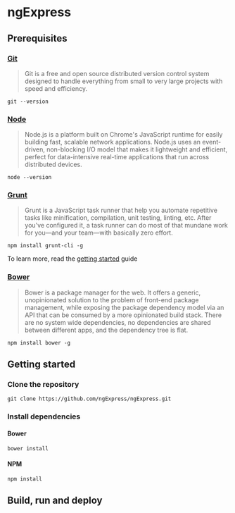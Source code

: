ngExpress
=========

## Prerequisites

### [Git](http://git-scm.com/)

> Git is a free and open source distributed version control system designed to handle everything from small to very large projects with speed and efficiency.

```
git --version
```

### [Node](http://nodejs.org/)

> Node.js is a platform built on Chrome's JavaScript runtime for easily building fast, scalable network applications. Node.js uses an event-driven, non-blocking I/O model that makes it lightweight and efficient, perfect for data-intensive real-time applications that run across distributed devices.

```
node --version
```

### [Grunt](http://gruntjs.com/)

> Grunt is a JavaScript task runner that help you automate repetitive tasks like minification, compilation, unit testing, linting, etc. After you've configured it, a task runner can do most of that mundane work for you—and your team—with basically zero effort.

```
npm install grunt-cli -g
```

To learn more, read the [getting started](http://gruntjs.com/getting-started) guide

### [Bower](http://bower.io/)

> Bower is a package manager for the web. It offers a generic, unopinionated solution to the problem of front-end package management, while exposing the package dependency model via an API that can be consumed by a more opinionated build stack. There are no system wide dependencies, no dependencies are shared between different apps, and the dependency tree is flat.

```
npm install bower -g
```

## Getting started

### Clone the repository

```
git clone https://github.com/ngExpress/ngExpress.git
```

### Install dependencies

#### Bower

```
bower install
```

#### NPM

```
npm install
```

## Build, run and deploy
